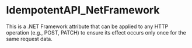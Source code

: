 # IdempotentAPI_NetFramework
This is a .NET Framework attribute that can be applied to any HTTP operation (e.g., POST, PATCH) to ensure its effect occurs only once for the same request data.
